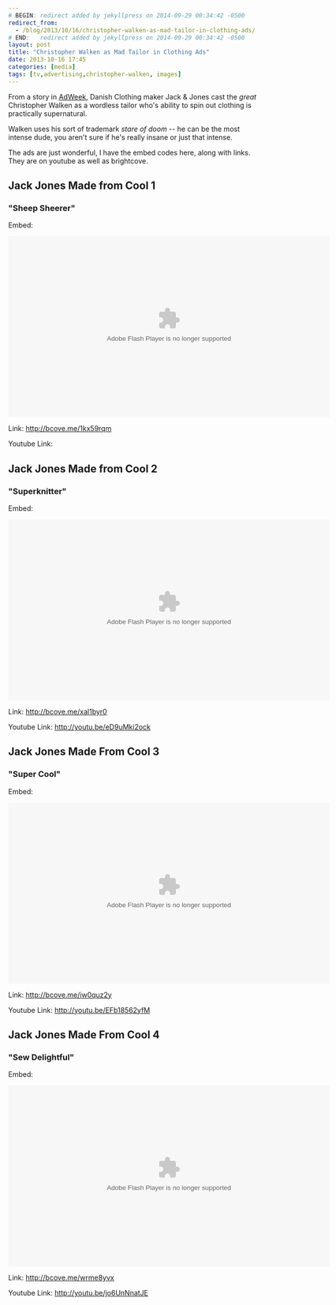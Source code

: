 ```yaml
---
# BEGIN: redirect added by jekyllpress on 2014-09-29 00:34:42 -0500
redirect_from:
  - /blog/2013/10/16/christopher-walken-as-mad-tailor-in-clothing-ads/
# END:   redirect added by jekyllpress on 2014-09-29 00:34:42 -0500
layout: post
title: "Christopher Walken as Mad Tailor in Clothing Ads"
date: 2013-10-16 17:45
categories: [media]
tags: [tv,advertising,christopher-walken, images]
---
```

From a story in
[AdWeek](http://www.adweek.com/adfreak/christopher-walken-worlds-weirdest-tailor-crazy-danish-clothing-ads-153166),
Danish Clothing maker Jack &amp; Jones cast the *great* Christopher
Walken as a wordless tailor who's ability to spin out clothing is
practically supernatural.

Walken uses his sort of trademark *stare of doom* -- he can be the
most intense dude, you aren't sure if he's really insane or just that
intense.

The ads are just wonderful, I have the embed codes here, along with
links. They are on youtube as well as brightcove.

## Jack Jones Made from Cool 1

### "Sheep Sheerer"

Embed:

<object id="flashObj" width="652" height="367"
classid="clsid:D27CDB6E-AE6D-11cf-96B8-444553540000"
codebase="http://download.macromedia.com/pub/shockwave/cabs/flash/swflash.cab#version=9,0,47,0"><param
name="movie"
value="http://c.brightcove.com/services/viewer/federated_f9?isVid=1&isUI=1"
/><param name="bgcolor" value="#FFFFFF" /><param name="flashVars"
value="videoId=2747896741001&playerID=899459040001&playerKey=AQ~~,AAAAAEMe8RQ~,R8iUD_53FI-fFhu9OAo50DzmPhxRXuK4&domain=embed&dynamicStreaming=true"
/><param name="base" value="http://admin.brightcove.com" /><param
name="seamlesstabbing" value="false" /><param name="allowFullScreen"
value="true" /><param name="swLiveConnect" value="true" /><param
name="allowScriptAccess" value="always" /><embed
src="http://c.brightcove.com/services/viewer/federated_f9?isVid=1&isUI=1"
bgcolor="#FFFFFF"
flashVars="videoId=2747896741001&playerID=899459040001&playerKey=AQ~~,AAAAAEMe8RQ~,R8iUD_53FI-fFhu9OAo50DzmPhxRXuK4&domain=embed&dynamicStreaming=true"
base="http://admin.brightcove.com" name="flashObj" width="652"
height="367" seamlesstabbing="false"
type="application/x-shockwave-flash" allowFullScreen="true"
allowScriptAccess="always" swLiveConnect="true"
pluginspage="http://www.macromedia.com/shockwave/download/index.cgi?P1_Prod_Version=ShockwaveFlash"></embed></object>

Link: http://bcove.me/1kx59rqm

Youtube Link:




## Jack Jones Made from Cool 2

### "Superknitter"

Embed:

<object id="flashObj" width="652" height="367"
classid="clsid:D27CDB6E-AE6D-11cf-96B8-444553540000"
codebase="http://download.macromedia.com/pub/shockwave/cabs/flash/swflash.cab#version=9,0,47,0"><param
name="movie"
value="http://c.brightcove.com/services/viewer/federated_f9?isVid=1&isUI=1"
/><param name="bgcolor" value="#FFFFFF" /><param name="flashVars"
value="videoId=2746860297001&playerID=899459040001&playerKey=AQ~~,AAAAAEMe8RQ~,R8iUD_53FI-fFhu9OAo50DzmPhxRXuK4&domain=embed&dynamicStreaming=true"
/><param name="base" value="http://admin.brightcove.com" /><param
name="seamlesstabbing" value="false" /><param name="allowFullScreen"
value="true" /><param name="swLiveConnect" value="true" /><param
name="allowScriptAccess" value="always" /><embed
src="http://c.brightcove.com/services/viewer/federated_f9?isVid=1&isUI=1"
bgcolor="#FFFFFF"
flashVars="videoId=2746860297001&playerID=899459040001&playerKey=AQ~~,AAAAAEMe8RQ~,R8iUD_53FI-fFhu9OAo50DzmPhxRXuK4&domain=embed&dynamicStreaming=true"
base="http://admin.brightcove.com" name="flashObj" width="652"
height="367" seamlesstabbing="false"
type="application/x-shockwave-flash" allowFullScreen="true"
allowScriptAccess="always" swLiveConnect="true"
pluginspage="http://www.macromedia.com/shockwave/download/index.cgi?P1_Prod_Version=ShockwaveFlash"></embed></object>

Link: http://bcove.me/xal1byr0

Youtube Link: http://youtu.be/eD9uMki2ock


## Jack Jones Made From Cool 3

### "Super Cool"

Embed:

<object id="flashObj" width="652" height="367"
classid="clsid:D27CDB6E-AE6D-11cf-96B8-444553540000"
codebase="http://download.macromedia.com/pub/shockwave/cabs/flash/swflash.cab#version=9,0,47,0"><param
name="movie"
value="http://c.brightcove.com/services/viewer/federated_f9?isVid=1&isUI=1"
/><param name="bgcolor" value="#FFFFFF" /><param name="flashVars"
value="videoId=2746860296001&playerID=899459040001&playerKey=AQ~~,AAAAAEMe8RQ~,R8iUD_53FI-fFhu9OAo50DzmPhxRXuK4&domain=embed&dynamicStreaming=true"
/><param name="base" value="http://admin.brightcove.com" /><param
name="seamlesstabbing" value="false" /><param name="allowFullScreen"
value="true" /><param name="swLiveConnect" value="true" /><param
name="allowScriptAccess" value="always" /><embed
src="http://c.brightcove.com/services/viewer/federated_f9?isVid=1&isUI=1"
bgcolor="#FFFFFF"
flashVars="videoId=2746860296001&playerID=899459040001&playerKey=AQ~~,AAAAAEMe8RQ~,R8iUD_53FI-fFhu9OAo50DzmPhxRXuK4&domain=embed&dynamicStreaming=true"
base="http://admin.brightcove.com" name="flashObj" width="652"
height="367" seamlesstabbing="false"
type="application/x-shockwave-flash" allowFullScreen="true"
allowScriptAccess="always" swLiveConnect="true"
pluginspage="http://www.macromedia.com/shockwave/download/index.cgi?P1_Prod_Version=ShockwaveFlash"></embed></object>

Link: http://bcove.me/iw0quz2y

Youtube Link: http://youtu.be/EFb18562yfM


## Jack Jones Made From Cool 4
### "Sew Delightful"



Embed:

<object id="flashObj" width="652" height="367"
classid="clsid:D27CDB6E-AE6D-11cf-96B8-444553540000"
codebase="http://download.macromedia.com/pub/shockwave/cabs/flash/swflash.cab#version=9,0,47,0"><param
name="movie"
value="http://c.brightcove.com/services/viewer/federated_f9?isVid=1&isUI=1"
/><param name="bgcolor" value="#FFFFFF" /><param name="flashVars"
value="videoId=2746843952001&playerID=899459040001&playerKey=AQ~~,AAAAAEMe8RQ~,R8iUD_53FI-fFhu9OAo50DzmPhxRXuK4&domain=embed&dynamicStreaming=true"
/><param name="base" value="http://admin.brightcove.com" /><param
name="seamlesstabbing" value="false" /><param name="allowFullScreen"
value="true" /><param name="swLiveConnect" value="true" /><param
name="allowScriptAccess" value="always" /><embed
src="http://c.brightcove.com/services/viewer/federated_f9?isVid=1&isUI=1"
bgcolor="#FFFFFF"
flashVars="videoId=2746843952001&playerID=899459040001&playerKey=AQ~~,AAAAAEMe8RQ~,R8iUD_53FI-fFhu9OAo50DzmPhxRXuK4&domain=embed&dynamicStreaming=true"
base="http://admin.brightcove.com" name="flashObj" width="652"
height="367" seamlesstabbing="false"
type="application/x-shockwave-flash" allowFullScreen="true"
allowScriptAccess="always" swLiveConnect="true"
pluginspage="http://www.macromedia.com/shockwave/download/index.cgi?P1_Prod_Version=ShockwaveFlash"></embed></object>

Link: http://bcove.me/wrme8yvx

Youtube Link: http://youtu.be/jo6UnNnatJE


